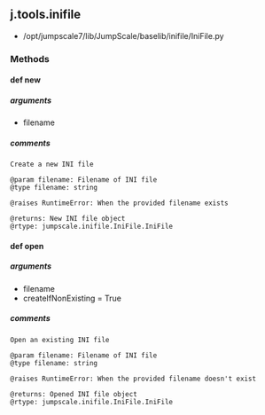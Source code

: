 ## j.tools.inifile

- /opt/jumpscale7/lib/JumpScale/baselib/inifile/IniFile.py

### Methods

#### def new 

##### arguments

- filename

##### comments

```
Create a new INI file

@param filename: Filename of INI file
@type filename: string

@raises RuntimeError: When the provided filename exists

@returns: New INI file object
@rtype: jumpscale.inifile.IniFile.IniFile

```

#### def open 

##### arguments

- filename
- createIfNonExisting = True

##### comments

```
Open an existing INI file

@param filename: Filename of INI file
@type filename: string

@raises RuntimeError: When the provided filename doesn't exist

@returns: Opened INI file object
@rtype: jumpscale.inifile.IniFile.IniFile

```

